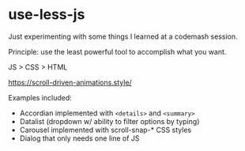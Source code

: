 # use-less-js

Just experimenting with some things I learned at a codemash session.

Principle: use the least powerful tool to accomplish what you want.

JS > CSS > HTML

https://scroll-driven-animations.style/

Examples included:
* Accordian implemented with `<details>` and `<summary>`
* Datalist (dropdown w/ ability to filter options by typing)
* Carousel implemented with scroll-snap-* CSS styles
* Dialog that only needs one line of JS
